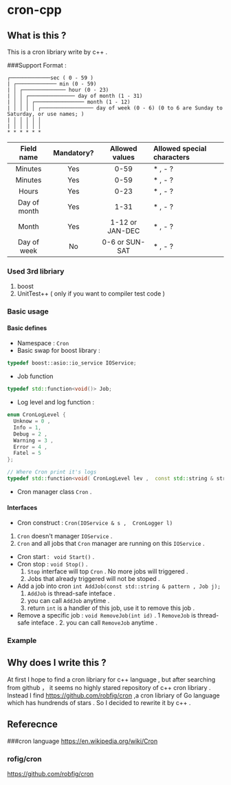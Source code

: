 # cron-cpp 

## What is this ?  

This is a cron libriary write by c++ .

###Support Format : 

```
┌─────────────sec ( 0 - 59 ) 
| ┌───────────── min (0 - 59) 
| │ ┌────────────── hour (0 - 23)
| │ │ ┌─────────────── day of month (1 - 31)
| │ │ │ ┌──────────────── month (1 - 12)
| │ │ │ │ ┌───────────────── day of week (0 - 6) (0 to 6 are Sunday to Saturday, or use names; )
| │ │ │ │ │
| │ │ │ │ │
* * * * * *   
```

|Field name| 	Mandatory?| 	Allowed values |	Allowed special characters |
|:--------:|:------------:|:---------------:|:--------------------------|
|Minutes |	Yes |	0-59 |	* , - ? 	|
|Minutes |	Yes |	0-59 |	* , -  ?	|
|Hours |	Yes |	0-23 |	* , -  ?	|
| Day of month |	Yes | 	1-31 | 	* , - ? |
| Month |	Yes |	1-12 or JAN-DEC |	* , - ?	|
|Day of week| 	No | 	0-6 or SUN-SAT | 	* , - ? |

### Used 3rd libriary
1. boost 
2. UnitTest++  ( only if you want to compiler test code ) 

### Basic usage
#### Basic defines
*  Namespace :   ```Cron```  
*  Basic swap for boost library : 

```c++
typedef boost::asio::io_service IOService;
```
*  Job function 

```c++
typedef std::function<void()> Job;
```
*  Log level and log function : 

```c++
enum CronLogLevel {
  Unknow = 0 ,
  Info = 1,
  Debug = 2 ,
  Warning = 3 ,
  Error = 4 ,
  Fatel = 5
};

// Where Cron print it's logs
typedef std::function<void( CronLogLevel lev ,  const std::string & string)> CronLogger;
```
*  Cron manager class ```Cron``` .
#### Interfaces

*  Cron construct  :  ```Cron(IOService & s ,  CronLogger l) ```
  1.  ```Cron``` doesn't manager ```IOService``` .
  2.  ```Cron``` and all jobs that ```Cron``` manager are running on this ```IOService``` .

* Cron start  : ``` void Start()``` .
* Cron stop : ```void Stop()``` .
  1. ```Stop``` interface will top ```Cron``` . No more jobs will triggered .
  2. Jobs that already triggered will not be stoped .
* Add a job into cron ```int AddJob(const std::string & pattern , Job j);```
  1. ```AddJob``` is thread-safe inteface .
  2. you can call ```AddJob``` anytime .
  3. return ```int``` is a handler of this job, use it to remove this job . 
* Remove a specific job : ```void RemoveJob(int id)``` .
  1 ```RemoveJob``` is thread-safe inteface .
  2. you can call ```RemoveJob``` anytime .

### Example

## Why does I write this ?  

At first I hope to find a cron libriary for c++ language , but after searching from github  ， it seems no highly stared 
repository of c++ cron libriary . Instead I find https://github.com/robfig/cron ,a cron libriary of Go language which has hundrends of stars . 
So I decided to rewrite it by c++ .


## Referecnce 

###cron language 
https://en.wikipedia.org/wiki/Cron

### rofig/cron 
https://github.com/robfig/cron
